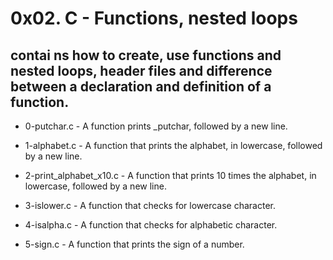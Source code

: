 #           0x02. C - Functions, nested loops

##  contai    ns how to create, use functions and nested loops, header files and difference between a declaration and definition of a function.


* 0-putchar.c - A function prints _putchar, followed by a new line.

* 1-alphabet.c - A function that prints the alphabet, in lowercase, followed by a new line.

* 2-print_alphabet_x10.c - A function that prints 10 times the alphabet, in lowercase, followed by a new line.

* 3-islower.c - A function that checks for lowercase character.

* 4-isalpha.c - A function that checks for alphabetic character.

* 5-sign.c - A function that prints the sign of a number.

